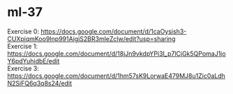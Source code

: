 # ml-37


Exercise 0: https://docs.google.com/document/d/1caOysish3-CUXpiqmKoo9Inp991AigjS2BR3mleZclw/edit?usp=sharing  
Exercise 1: https://docs.google.com/document/d/18jJn9vkdpYPi3I_p7lCjGk5QPomaJ1joY6pdYuhidbE/edit  
Exercise 3: https://docs.google.com/document/d/1hm57sK9LorwaE479MJ8u1Zic0aLdhN2SiFQ6q3q8s24/edit
